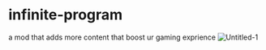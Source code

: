 # infinite-program
a mod that adds more content that boost ur gaming exprience
![Untitled-1](https://user-images.githubusercontent.com/64030380/111211805-163dda00-858c-11eb-9be1-ebe88f9851bc.png)
